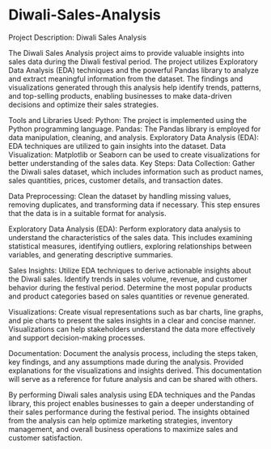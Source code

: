# Diwali-Sales-Analysis
Project Description: Diwali Sales Analysis

The Diwali Sales Analysis project aims to provide valuable insights into sales data during the Diwali festival period. The project utilizes Exploratory Data Analysis (EDA) techniques and the powerful Pandas library to analyze and extract meaningful information from the dataset. The findings and visualizations generated through this analysis help identify trends, patterns, and top-selling products, enabling businesses to make data-driven decisions and optimize their sales strategies.

Tools and Libraries Used:
Python: The project is implemented using the Python programming language.
Pandas: The Pandas library is employed for data manipulation, cleaning, and analysis.
Exploratory Data Analysis (EDA): EDA techniques are utilized to gain insights into the dataset.
Data Visualization: Matplotlib or Seaborn can be used to create visualizations for better understanding of the sales data.
Key Steps:
Data Collection: Gather the Diwali sales dataset, which includes information such as product names, sales quantities, prices, customer details, and transaction dates.

Data Preprocessing: Clean the dataset by handling missing values, removing duplicates, and transforming data if necessary. This step ensures that the data is in a suitable format for analysis.

Exploratory Data Analysis (EDA): Perform exploratory data analysis to understand the characteristics of the sales data. This includes examining statistical measures, identifying outliers, exploring relationships between variables, and generating descriptive summaries.

Sales Insights: Utilize EDA techniques to derive actionable insights about the Diwali sales. Identify trends in sales volume, revenue, and customer behavior during the festival period. Determine the most popular products and product categories based on sales quantities or revenue generated.

Visualizations: Create visual representations such as bar charts, line graphs, and pie charts to present the sales insights in a clear and concise manner. Visualizations can help stakeholders understand the data more effectively and support decision-making processes.

Documentation: Document the analysis process, including the steps taken, key findings, and any assumptions made during the analysis. Provided explanations for the visualizations and insights derived. This documentation will serve as a reference for future analysis and can be shared with others.

By performing Diwali sales analysis using EDA techniques and the Pandas library, this project enables businesses to gain a deeper understanding of their sales performance during the festival period. The insights obtained from the analysis can help optimize marketing strategies, inventory management, and overall business operations to maximize sales and customer satisfaction.
